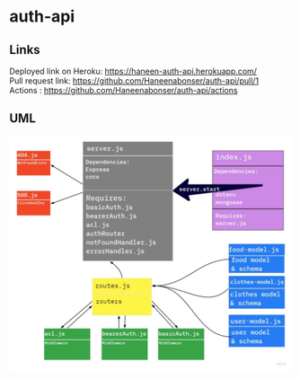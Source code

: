 # auth-api

## Links
Deployed link on Heroku: https://haneen-auth-api.herokuapp.com/     
Pull request link: https://github.com/Haneenabonser/auth-api/pull/1                   
Actions : https://github.com/Haneenabonser/auth-api/actions              


## UML 
![UML](lab8.jpg)